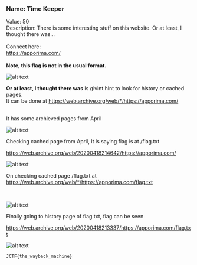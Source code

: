 ### Name: Time Keeper
Value: 50 <br>
Description: There is some interesting stuff on this website. Or at least, I thought there was... <br><br>Connect here:<br><a href="https://apporima.com/">https://apporima.com/</a><br><br>
<b>Note, this flag is not in the usual format.</b>
<br>

![alt text](https://github.com/PrathmeshPure/CTF-Writeups/tree/master/NahamCon%20CTF/OSINT/Time%20Keeper/chall.png "Challenge")


**Or at least, I thought there was** is givint hint to look for history or cached pages.
<br>
It can be done at https://web.archive.org/web/*/https://apporima.com/

<br>
It has some archieved pages from April
<br>

![alt text](https://github.com/PrathmeshPure/CTF-Writeups/tree/master/NahamCon%20CTF/OSINT/Time%20Keeper/1st.png "Output")


Checking cached page from April, It is saying flag is at /flag.txt

https://web.archive.org/web/20200418214642/https://apporima.com/
<br>

![alt text](https://github.com/PrathmeshPure/CTF-Writeups/tree/master/NahamCon%20CTF/OSINT/Time%20Keeper/2nd.png "Output")


On checking cached page /flag.txt at https://web.archive.org/web/*/https://apporima.com/flag.txt

<br>

![alt text](https://github.com/PrathmeshPure/CTF-Writeups/tree/master/NahamCon%20CTF/OSINT/Time%20Keeper/3rd.png "Output")


Finally going to history page of flag.txt, flag can be seen

https://web.archive.org/web/20200418213337/https://apporima.com/flag.txt
<br>

![alt text](https://github.com/PrathmeshPure/CTF-Writeups/tree/master/NahamCon%20CTF/OSINT/Time%20Keeper/flag.png "Flag")

`JCTF{the_wayback_machine}`